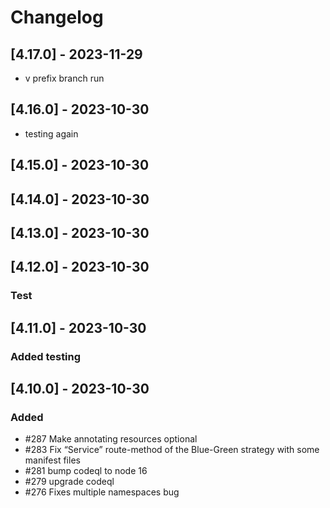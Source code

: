 # Changelog

## [4.17.0] - 2023-11-29
- v prefix branch run
## [4.16.0] - 2023-10-30
- testing again
## [4.15.0] - 2023-10-30
## [4.14.0] - 2023-10-30
## [4.13.0] - 2023-10-30
## [4.12.0] - 2023-10-30

### Test

## [4.11.0] - 2023-10-30

### Added testing

## [4.10.0] - 2023-10-30

### Added

-  #287 Make annotating resources optional
-  #283 Fix “Service” route-method of the Blue-Green strategy with some manifest files
-  #281 bump codeql to node 16
-  #279 upgrade codeql
-  #276 Fixes multiple namespaces bug
